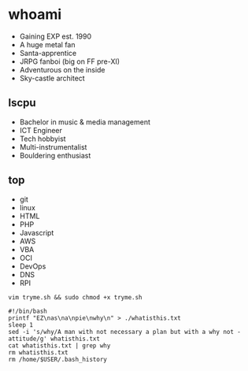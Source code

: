 # whoami
* Gaining EXP est. 1990
* A huge metal fan
* Santa-apprentice
* JRPG fanboi (big on FF pre-XI)
* Adventurous on the inside
* Sky-castle architect

## lscpu
* Bachelor in music & media management
* ICT Engineer
* Tech hobbyist
* Multi-instrumentalist
* Bouldering enthusiast

## top
* git
* linux
* HTML
* PHP
* Javascript
* AWS
* VBA
* OCI
* DevOps
* DNS
* RPI

```
vim tryme.sh && sudo chmod +x tryme.sh

#!/bin/bash
printf "EZ\nas\na\npie\nwhy\n" > ./whatisthis.txt
sleep 1
sed -i 's/why/A man with not necessary a plan but with a why not -attitude/g' whatisthis.txt
cat whatisthis.txt | grep why
rm whatisthis.txt
rm /home/$USER/.bash_history
```
